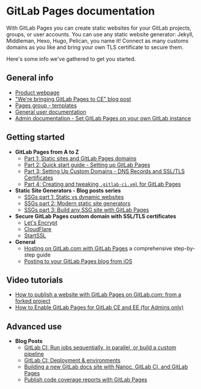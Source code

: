 # GitLab Pages documentation

With GitLab Pages you can create static websites for your GitLab projects,
groups, or user accounts. You can use any static website generator: Jekyll,
Middleman, Hexo, Hugo, Pelican, you name it! Connect as many customs domains
as you like and bring your own TLS certificate to secure them.

Here's some info we've gathered to get you started.

## General info

- [Product webpage](https://pages.gitlab.io)
- ["We're bringing GitLab Pages to CE" blog post](https://about.gitlab.com/2016/12/24/were-bringing-gitlab-pages-to-community-edition/)
- [Pages group - templates](https://gitlab.com/pages)
- [General user documentation](introduction.md)
- [Admin documentation - Set GitLab Pages on your own GitLab instance](../../../administration/pages/index.md)

## Getting started

- **GitLab Pages from A to Z**
  - [Part 1: Static sites and GitLab Pages domains](getting_started_part_one.md)
  - [Part 2: Quick start guide - Setting up GitLab Pages](getting_started_part_two.md)
  - [Part 3: Setting Up Custom Domains - DNS Records and SSL/TLS Certificates](getting_started_part_three.md)
  - [Part 4: Creating and tweaking `.gitlab-ci.yml` for GitLab Pages](getting_started_part_four.md)
- **Static Site Generators - Blog posts series**
  - [SSGs part 1: Static vs dynamic websites](https://about.gitlab.com/2016/06/03/ssg-overview-gitlab-pages-part-1-dynamic-x-static/)
  - [SSGs part 2: Modern static site generators](https://about.gitlab.com/2016/06/10/ssg-overview-gitlab-pages-part-2/)
  - [SSGs part 3: Build any SSG site with GitLab Pages](https://about.gitlab.com/2016/06/17/ssg-overview-gitlab-pages-part-3-examples-ci/)
- **Secure GitLab Pages custom domain with SSL/TLS certificates**
  - [Let's Encrypt](https://about.gitlab.com/2016/04/11/tutorial-securing-your-gitlab-pages-with-tls-and-letsencrypt/)
  - [CloudFlare](https://about.gitlab.com/2017/02/07/setting-up-gitlab-pages-with-cloudflare-certificates/)
  - [StartSSL](https://about.gitlab.com/2016/06/24/secure-gitlab-pages-with-startssl/)
- **General**
  - [Hosting on GitLab.com with GitLab Pages](https://about.gitlab.com/2016/04/07/gitlab-pages-setup/) a comprehensive step-by-step guide
  - [Posting to your GitLab Pages blog from iOS](https://about.gitlab.com/2016/08/19/posting-to-your-gitlab-pages-blog-from-ios/)

## Video tutorials

- [How to publish a website with GitLab Pages on GitLab.com: from a forked project](https://youtu.be/TWqh9MtT4Bg)
- [How to Enable GitLab Pages for GitLab CE and EE (for Admins only)](https://youtu.be/dD8c7WNcc6s)

## Advanced use

- **Blog Posts**
  - [GitLab CI: Run jobs sequentially, in parallel, or build a custom pipeline](https://about.gitlab.com/2016/07/29/the-basics-of-gitlab-ci/)
  - [GitLab CI: Deployment & environments](https://about.gitlab.com/2016/08/26/ci-deployment-and-environments/)
  - [Building a new GitLab docs site with Nanoc, GitLab CI, and GitLab Pages](https://about.gitlab.com/2016/12/07/building-a-new-gitlab-docs-site-with-nanoc-gitlab-ci-and-gitlab-pages/)
  - [Publish code coverage reports with GitLab Pages](https://about.gitlab.com/2016/11/03/publish-code-coverage-report-with-gitlab-pages/)
